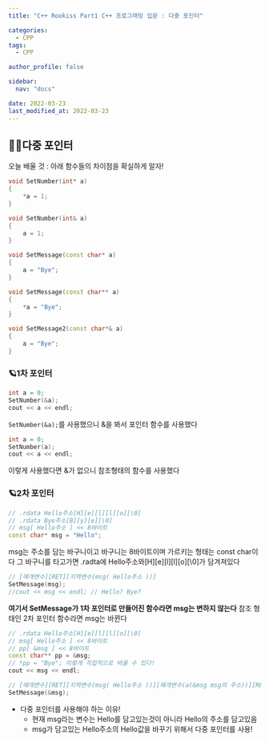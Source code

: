 ```yaml
---
title: "C++ Rookiss Part1 C++ 프로그래밍 입문 : 다중 포인터"

categories:
  - CPP
tags:
  - CPP

author_profile: false

sidebar:
  nav: "docs"

date: 2022-03-23
last_modified_at: 2022-03-23
---
```



## 🙇‍♀️다중 포인터


오늘 배울 것 : 아래 함수들의 차이점을 확실하게 알자!

```cpp
void SetNumber(int* a)
{
	*a = 1;
}

void SetNumber(int& a)
{
	a = 1;
}

void SetMessage(const char* a)
{
	a = "Bye";
}

void SetMessage(const char** a)
{
	*a = "Bye";
}

void SetMessage2(const char*& a)
{
	a = "Bye";
}
```


### 🪐1차 포인터


```cpp
int a = 0;
SetNumber(&a);
cout << a << endl;
```
`SetNumber(&a);`를 사용했으니 &을 봐서 포인터 함수를 사용했다

```cpp
int a = 0;
SetNumber(a);
cout << a << endl;
```
이렇게 사용했다면 &가 없으니 참조형태의 함수를 사용했다


### 🪐2차 포인터



```cpp
// .rdata Hello주소[H][e][l][l][o][\0]
// .rdata Bye주소[B][y][e][\0]
// msg[ Hello주소 ] << 8바이트
const char* msg = "Hello";
```
msg는 주소를 담는 바구니이고 바구니는 8바이트이며 가르키는 형태는 const char이다
그 바구니를 타고가면 .radta에 Hello주소와[H][e][l][l][o][\0]가 담겨져있다


```cpp
// [매개변수][RET][지역변수(msg( Hello주소 ))]
SetMessage(msg);
//cout << msg << endl; // Hello? Bye?
```
**여기서 SetMessage가 1차 포인터로 만들어진 함수라면 msg는 변하지 않는다**
참조 형태인 2차 포인터 함수라면 msg는 바뀐다



```cpp
// .rdata Hello주소[H][e][l][l][o][\0]
// msg[ Hello주소 ] << 8바이트
// pp[ &msg ] << 8바이트
const char** pp = &msg;
// *pp = "Bye"; 이렇게 직접적으로 바꿀 수 있다!
cout << msg << endl;

// [매개변수][RET][지역변수(msg( Hello주소 ))][매개변수(a(&msg msg의 주소))][RET][지역변수]
SetMessage(&msg);
```

* 다중 포인터를 사용해야 하는 이유!
    * 현재 msg라는 변수는 Hello를 담고있는것이 아니라 Hello의 주소를 담고있음
    * msg가 담고있는 Hello주소의 Hello값을 바꾸기 위해서 다중 포인터를 사용!


